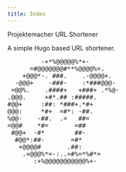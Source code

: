 ```yaml
---
title: Index
---
```


Projektemacher URL Shortener

A simple Hugo based URL shortener.

<pre class="center">
         -+*%@@@@@%*+-        
      =#@@@@@@@#**%@@@@%=.    
    +@@@*-. ###.    .-@@@@+.  
  -@@@+    -###-    :*###@@@-
 =@@%.    .####+   +###+ .*%@-
.@@@.     +#*.## :#####.      
#@@+     :##: *###+.*#+       
@@@:     *#+  =#*: -##.       
%@@-    -##.  .=   ##=        
=@@#    *#=       =##         
 #@@+  -#*        ##-         
  #@@*:##-       =#*          
   +@@@@#       .##:          
    .+@@@%*=-:..+#%=*%#*=     
       :+%@@@@@@@@@@@%+-      
</pre>
